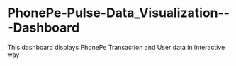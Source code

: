 # PhonePe-Pulse-Data_Visualization---Dashboard
This dashboard displays  PhonePe Transaction and User data in interactive way

